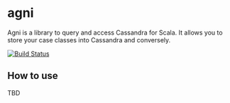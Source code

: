 # agni

Agni is a library to query and access Cassandra for Scala. It allows you to store your case classes into Cassandra and conversely.

[![Build Status](https://travis-ci.org/tkrs/agni.svg?branch=master)](https://travis-ci.org/tkrs/agni)

## How to use

TBD
